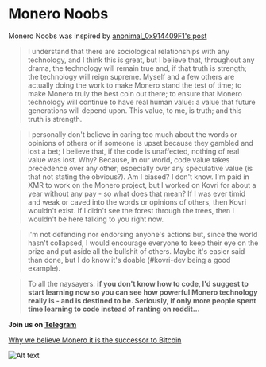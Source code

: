 # Monero Noobs

Monero Noobs was inspired by [anonimal_0x914409F1's post](https://www.reddit.com/r/Monero/comments/6de6gx/opinion_why_im_holding_xmr_and_will_continue_to/)

>I understand that there are sociological relationships with any technology, and I think this is great, but I believe that, throughout any drama, the technology will remain true and, if that truth is strength; the technology will reign supreme. Myself and a few others are actually doing the work to make Monero stand the test of time; to make Monero truly the best coin out there; to ensure that Monero technology will continue to have real human value: a value that future generations will depend upon. This value, to me, is truth; and this truth is strength.

>I personally don't believe in caring too much about the words or opinions of others or if someone is upset because they gambled and lost a bet; I believe that, if the code is unaffected, nothing of real value was lost. Why? Because, in our world, code value takes precedence over any other; especially over any speculative value (is that not stating the obvious?). Am I biased? I don't know. I'm paid in XMR to work on the Monero project, but I worked on Kovri for about a year without any pay - so what does that mean? If I was ever timid and weak or caved into the words or opinions of others, then Kovri wouldn't exist. If I didn't see the forest through the trees, then I wouldn't be here talking to you right now.

>I'm not defending nor endorsing anyone's actions but, since the world hasn't collapsed, I would encourage everyone to keep their eye on the prize and put aside all the bullshit of others. Maybe it's easier said than done, but I do know it's doable (#kovri-dev being a good example).

>To all the naysayers: **if you don't know how to code, I'd suggest to start learning now so you can see how powerful Monero technology really is - and is destined to be. Seriously, if only more people spent time learning to code instead of ranting on reddit...**

**Join us on [Telegram](https://t.me/moneronoobs)**

[Why we believe Monero it is the successor to Bitcoin](https://www.monero.how/why-monero-vs-bitcoin)

![Alt text](https://www.monero.how/monero-infographic.jpg "What is the monero blockchain?")

